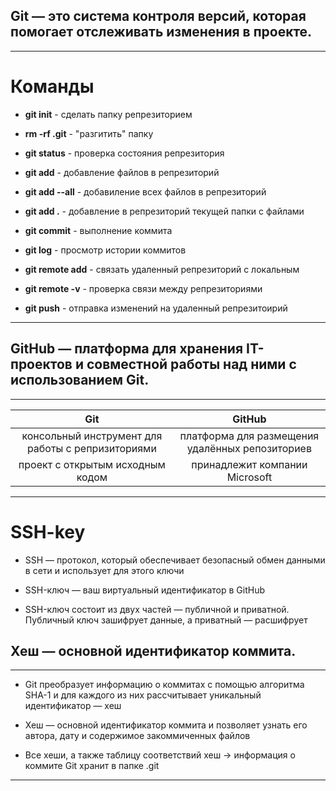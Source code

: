 ## Git — это система контроля версий, которая помогает отслеживать изменения в проекте.

---

# Команды

* __git init__ - сделать папку репрезиторием

* __rm -rf .git__ - "разгитить" папку

* __git status__ - проверка состояния репрезитория

* __git add__ - добавление файлов в репрезиторий 

* __git add --all__ - добавиление всех файлов в репрезиторий 

* __git add .__ - добавление в репрезиторий текущей папки с файлами 

* __git commit__ - выполнение коммита

* __git log__ - просмотр истории коммитов

* __git remote add__ - связать удаленный репрезиторий с локальным

* __git remote -v__ - проверка связи между репрезиториями 

* __git push__ - отправка изменений на удаленный репрезитоирий 


---

## GitHub — платформа для хранения IT-проектов и совместной работы над ними с использованием Git.

---

|Git                                               |GitHub                                           |
|:------------------------------------------------:|:-----------------------------------------------:|
|консольный инструмент для работы с репризиториями |платформа для размещения удалённых репозиториев  |
|проект с открытым исходным кодом                  |принадлежит компании Microsoft                   |

---

# SSH-key

* SSH — протокол, который обеспечивает безопасный обмен данными в сети и использует для этого ключи

* SSH-ключ — ваш виртуальный идентификатор в GitHub

* SSH-ключ состоит из двух частей — публичной и приватной. Публичный ключ зашифрует данные, а приватный — расшифрует


## Хеш — основной идентификатор коммита.

---

* Git преобразует информацию о коммитах с помощью алгоритма SHA-1 и для каждого из них рассчитывает уникальный идентификатор — хеш

* Хеш — основной идентификатор коммита и позволяет узнать его автора, дату и содержимое закоммиченных файлов

* Все хеши, а также таблицу соответствий хеш → информация о коммите Git хранит в папке .git

---


